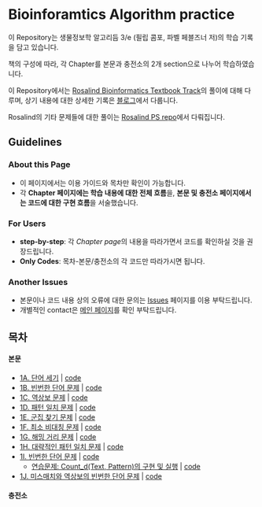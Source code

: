 # Bioinforamtics Algorithm practice
 이 Repository는 생물정보학 알고리듬 3/e (필립 콤포, 파벨 페블즈너 저)의 학습 기록을 담고 있습니다.

 책의 구성에 따라, 각 Chapter를 본문과 충전소의 2개 section으로 나누어 학습하였습니다.

 이 Repository에서는 [Rosalind Bioinformatics Textbook Track](https://rosalind.info/problems/list-view/?location=bioinformatics-textbook-track)의 풀이에 대해 다루며, 상기 내용에 대한 상세한 기록은 [블로그](https://mulatta.github.io/bioinformatics-review)에서 다룹니다.
 
 Rosalind의 기타 문제들에 대한 풀이는 [Rosalind PS repo](https://github.com/mulatta/Rosalind_PS)에서 다뤄집니다.

## Guidelines
 ### About this Page
 - 이 페이지에서는 이용 가이드와 목차만 확인이 가능합니다.
 - 각 **Chapter 페이지에는 학습 내용에 대한 전체 흐름**을, **본문 및 충전소 페이지에서는 코드에 대한 구현 흐름**을 서술했습니다.
 ### For Users
 - **step-by-step**: 각 *Chapter page*의 내용을 따라가면서 코드를 확인하실 것을 권장드립니다.
 - **Only Codes**: 목차-본문/충전소의 각 코드만 따라가시면 됩니다.
 ### Another Issues
 - 본문이나 코드 내용 상의 오류에 대한 문의는 [Issues](https://github.com/mulatta./issues) 페이지를 이용 부탁드립니다.
 - 개별적인 contact은 [메인 페이지](https://mulatta.github.io/about)를 확인 부탁드립니다.

## 목차
 #### 본문
 - [1A. 단어 세기](./Chapter%201/Chapter%201.md#1a-단어-세기) | [code](./1A.%20PatternCount.ipynb)
 - [1B. 빈번한 단어 문제](./Chapter%201/Chapter%201.md#1b-빈번한-단어-문제) | [code](./1B.%20FrequentWords.ipynb)
 - [1C. 역상보 문제](./Chapter%201/Chapter%201.md#1c-역상보-문제) | [code](./1C.%20ReverseComplement.ipynb)
 - [1D. 패턴 일치 문제](./Chapter%201/Chapter%201.md#1d-패턴-일치-문제) | [code](./1D.%20PatternOccurrence.ipynb)
 - [1E. 군집 찾기 문제](./Chapter%201/Chapter%201.md#1e-군집-찾기-문제) | [code](./1E.%20FindClumps.ipynb)
 - [1F. 최소 비대칭 문제](./Chapter%201/Chapter%201.md#1f-최소-비대칭-문제) | [code](./1F.%20MinimizeSkew.ipynb)
 - [1G. 해밍 거리 문제](./Chapter%201/Chapter%201.md#1g-해밍-거리-문제) | [code](./1G.%20HammingDistance.ipynb)
 - [1H. 대략적인 패턴 일치 문제](./Chapter%201/Chapter%201.md#1h-대략적인-패턴-일치-문제) | [code](./1H.%20NäivePatternMatiching.ipynb)
 - [1I. 빈번한 단어 문제](./Chapter%201/Chapter%201.md#1i-빈번한-단어-문제) | [code](./1I.%20MostFrequentPseudoPattern.ipynb)
     - [연습문제: Count_d(Text, Pattern)의 구현 및 실행](#연습문제-count_dtext-pattern의-구현-및-실행) | [code](./1I-Ex.%20ApproximatePatternCount.ipynb)
 - [1J. 미스매치와 역상보의 빈번한 단어 문제](./Chapter%201/Chapter%201.md#1j-미스매치와-역상보의-빈번한-단어-문제) | [code](./1J.%20MostFrequentPseudoPatternwithComplements.ipynb)

#### 충전소
